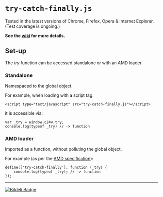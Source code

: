 `try-catch-finally.js`
======================

Tested in the latest versions of Chrome, Firefox, Opera & Internet Explorer.  (Test coverage is ongoing.)

**See the [wiki](../../wiki) for more details.**

Set-up
------

The _try_ function can be accessed standalone or with an AMD loader.

### Standalone

Namespaced to the global object.

For example, when loading with a script tag:

	<script type="text/javascript" src="try-catch-finally.js"></script>

it is accessible via:

	var _try = window.c24w.try;
	console.log(typeof _try) // -> function

### AMD loader

Imported as a function, without polluting the global object.

For example (as per the [AMD specification][]):

	define(['try-catch-finally'], function (_try) {
		console.log(typeof _try); // -> function
	});

---

[![Bitdeli Badge](https://d2weczhvl823v0.cloudfront.net/c24w/try-catch-finally.js/trend.png)](https://bitdeli.com/free "Bitdeli Badge")

[AMD specification]: https://github.com/amdjs/amdjs-api/wiki/AMD
